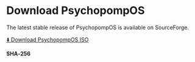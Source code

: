 # Download PsychopompOS

The latest stable release of PsychopompOS is available on SourceForge.

[⬇️ Download PsychopompOS ISO](https://sourceforge.net/projects/psychopompos/files/latest/download)

**SHA‑256**
